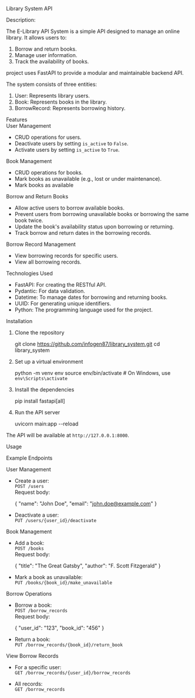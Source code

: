 Library System API

Description:

The E-Library API System is a simple API designed to manage an online library. It allows users to:  
1. Borrow and return books.  
2. Manage user information.  
3. Track the availability of books.

project uses FastAPI to provide a modular and maintainable backend API.



The system consists of three entities:  
1. User: Represents library users.  
2. Book: Represents books in the library.  
3. BorrowRecord: Represents borrowing history.  



Features  
User Management  
- CRUD operations for users.  
- Deactivate users by setting `is_active` to `False`.
- Activate users by setting `is_active` to `True`. 

Book Management  
- CRUD operations for books.  
- Mark books as unavailable (e.g., lost or under maintenance).  
- Mark books as available

Borrow and Return Books  
- Allow active users to borrow available books.  
- Prevent users from borrowing unavailable books or borrowing the same book twice.  
- Update the book's availability status upon borrowing or returning.  
- Track borrow and return dates in the borrowing records.

Borrow Record Management  
- View borrowing records for specific users.  
- View all borrowing records.



Technologies Used  
- FastAPI: For creating the RESTful API.  
- Pydantic: For data validation.  
- Datetime: To manage dates for borrowing and returning books.  
- UUID: For generating unique identifiers.  
- Python: The programming language used for the project.



Installation  

1. Clone the repository

   git clone https://github.com/infogen87/library_system.git
   cd library_system


2. Set up a virtual environment 

   python -m venv env
   source env/bin/activate  # On Windows, use `env\Scripts\activate`


3. Install the dependencies

   pip install fastapi[all]
   

4. Run the API server  

   uvicorn main:app --reload
  

The API will be available at `http://127.0.0.1:8000`.



Usage  

Example Endpoints  

User Management  
- Create a user:  
  `POST /users`  
  Request body:  

  {
    "name": "John Doe",
    "email": "john.doe@example.com"
  }
 

- Deactivate a user:  
  `PUT /users/{user_id}/deactivate`  

Book Management  
- Add a book:  
  `POST /books`  
  Request body:  

  {
    "title": "The Great Gatsby",
    "author": "F. Scott Fitzgerald"
  }


- Mark a book as unavailable:  
  `PUT /books/{book_id}/make_unavailable`  

Borrow Operations  
- Borrow a book:  
  `POST /borrow_records`  
  Request body:  
 
  {
    "user_id": "123",
    "book_id": "456"
  }


- Return a book:  
  `PUT /borrow_records/{book_id}/return_book`  

View Borrow Records  
- For a specific user:  
  `GET /borrow_records/{user_id}/borrow_records`
    
- All records:  
  `GET /borrow_records`  

